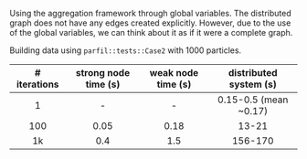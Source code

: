 Using the aggregation framework through global variables. The distributed graph does not
have any edges created explicitly. However, due to the use of the global variables, we
can think about it as if it were a complete graph.

Building data using ```parfil::tests::Case2``` with 1000 particles.

| # iterations| strong node time (s) | weak node time (s) | distributed system (s) |
|:-----------:|:--------------------:|:------------------:|:----------------------:|
| 1           | -                    | -                  | 0.15-0.5 (mean ~0.17)  |
| 100         | 0.05                 | 0.18               | 13-21                  |
| 1k          | 0.4                  | 1.5                | 156-170                |
